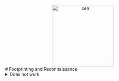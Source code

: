 <div align="center">
  <img src="https://media.licdn.com/dms/image/D4D12AQE_SAR61tWqBw/article-cover_image-shrink_720_1280/0/1696007532362?e=2147483647&v=beta&t=gHcB0ZSMKfLNU_lfFE6j16VSaYdDxTzbbg4F629EBD4" alt="ceh" width="200"/>
</div>
# Footprinting and Reconnaissance

<details><summary>Does not work</summary>
``Test``
</details>
